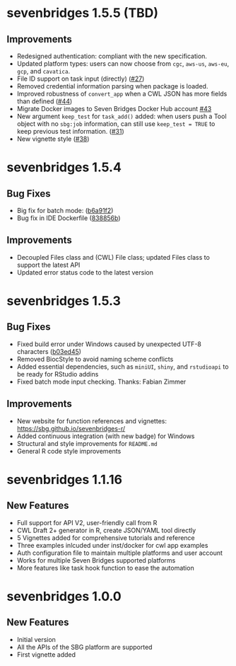 # sevenbridges 1.5.5 (TBD)

## Improvements

- Redesigned authentication: compliant with the new specification.
- Updated platform types: users can now choose from `cgc`, `aws-us`, `aws-eu`, `gcp`, and `cavatica`.
- File ID support on task input (directly) ([#27](https://github.com/sbg/sevenbridges-r/issues/27))
- Removed credential information parsing when package is loaded.
- Improved robustness of `convert_app` when a CWL JSON has more fields than defined ([#44](https://github.com/sbg/sevenbridges-r/issues/44))
- Migrate Docker images to Seven Bridges Docker Hub account [#43](https://github.com/sbg/sevenbridges-r/issues/43)
- New argument `keep_test` for `task_add()` added: when users push a Tool object with no `sbg:job` information, can still use `keep_test = TRUE` to keep previous test information. ([#31](https://github.com/sbg/sevenbridges-r/issues/31))
- New vignette style ([#38](https://github.com/sbg/sevenbridges-r/issues/38))

# sevenbridges 1.5.4

## Bug Fixes

- Big fix for batch mode: ([b6a91f2](https://github.com/sbg/sevenbridges-r/commit/b6a91f2fbbb59cbe6dc40b63f6b7057064e25c19))
- Bug fix in IDE Dockerfile ([838856b](https://github.com/sbg/sevenbridges-r/commit/838856bd1dfb4ea8bc143f246a152deda3c76d92))

## Improvements

- Decoupled Files class and (CWL) File class; updated Files class to support the latest API
- Updated error status code to the latest version

# sevenbridges 1.5.3

## Bug Fixes

- Fixed build error under Windows caused by unexpected UTF-8 characters ([b03ed45](https://github.com/sbg/sevenbridges-r/commit/b03ed45d5c9495196df311b58a2e275b3f2ea44a))
- Removed BiocStyle to avoid naming scheme conflicts
- Added essential dependencies, such as `miniUI`, `shiny`, and `rstudioapi` to be ready for RStudio addins
- Fixed batch mode input checking. Thanks: Fabian Zimmer

## Improvements

- New website for function references and vignettes: https://sbg.github.io/sevenbridges-r/
- Added continuous integration (with new badge) for Windows
- Structural and style improvements for `README.md`
- General R code style improvements

# sevenbridges 1.1.16

## New Features

- Full support for API V2, user-friendly call from R
- CWL Draft 2+ generator in R, create JSON/YAML tool directly
- 5 Vignettes added for comprehensive tutorials and reference
- Three examples inlcuded under inst/docker for cwl app examples
- Auth configuration file to maintain multiple platforms and user account
- Works for multiple Seven Bridges supported platforms
- More features like task hook function to ease the automation

# sevenbridges 1.0.0

## New Features

- Initial version
- All the APIs of the SBG platform are supported
- First vignette added
